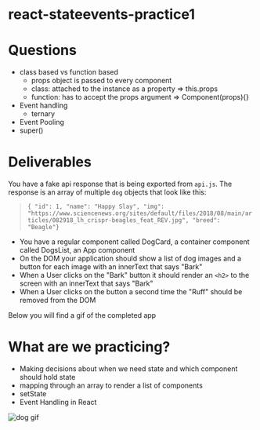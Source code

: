 # react-stateevents-practice1

# Questions

- class based vs function based 
  - props object is passed to every component
  - class: attached to the instance as a property => this.props
  - function: has to accept the props argument => Component(props){}
- Event handling
  - ternary 
- Event Pooling 
- super() 








# Deliverables

You have a fake api response that is being exported from `api.js`. The response is an array of multiple `dog` objects that look like this:

  > `{ "id": 1, "name": "Happy Slay", "img": "https://www.sciencenews.org/sites/default/files/2018/08/main/articles/082918_lh_crispr-beagles_feat_REV.jpg", "breed": "Beagle"}`

- You have a regular component called DogCard, a container component called DogsList, an App component
- On the DOM your application should show a list of dog images and a button for each image with an innerText that says "Bark"
- When a User clicks on the "Bark" button it should render an `<h2>` to the screen with an innerText that says "Bark"
- When a User clicks on the button a second time the "Ruff" should be removed from the DOM

Below you will find a gif of the completed app

# What are we practicing?

- Making decisions about when we need state and which component should hold state
- mapping through an array to render a list of components
- setState
- Event Handling in React

![dog gif](state-pairing-gif.gif)
